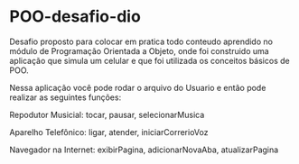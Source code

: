 # POO-desafio-dio

Desafio proposto para colocar em pratica todo conteudo aprendido no módulo de Programação Orientada a Objeto, onde foi construido uma aplicação que simula um celular e que foi utilizada os conceitos básicos de POO. 

Nessa aplicação você pode rodar o arquivo do Usuario e então pode realizar as seguintes funções:

Repodutor Musicial: tocar, pausar, selecionarMusica

Aparelho Telefônico: ligar, atender, iniciarCorrerioVoz

Navegador na Internet: exibirPagina, adicionarNovaAba, atualizarPagina
